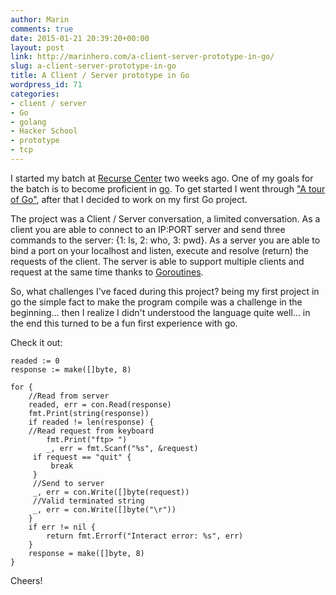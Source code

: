 ```yaml
---
author: Marin
comments: true
date: 2015-01-21 20:39:20+00:00
layout: post
link: http://marinhero.com/a-client-server-prototype-in-go/
slug: a-client-server-prototype-in-go
title: A Client / Server prototype in Go
wordpress_id: 71
categories:
- client / server
- Go
- golang
- Hacker School
- prototype
- tcp
---
```


I started my batch at [Recurse Center](recurse.com) two weeks ago. One of my goals for the batch is to become proficient in [go](http://golang.org/). To get started I went through ["A tour of Go"](http://tour.golang.org/), after that I decided to work on my first Go project.

The project was a Client / Server conversation, a limited conversation. As a client you are able to connect to an IP:PORT server and send three commands to the server: {1: ls, 2: who, 3: pwd}. As a server you are able to bind a port on your localhost and listen, execute and resolve (return) the requests of the client. The server is able to support multiple clients and request at the same time thanks to [Goroutines](https://gobyexample.com/goroutines).

So, what challenges I've faced during this project? being my first project in go the simple fact to make the program compile was a challenge in the beginning... then I realize I didn't understood the language quite well... in the end this turned to be a fun first experience with go.

Check it out:

    readed := 0
    response := make([]byte, 8)
    
    for {
        //Read from server
        readed, err = con.Read(response)
        fmt.Print(string(response))
        if readed != len(response) {
        //Read request from keyboard
            fmt.Print("ftp> ")
            _, err = fmt.Scanf("%s", &request)
         if request == "quit" {
             break
         }
         //Send to server
         _, err = con.Write([]byte(request))
         //Valid terminated string
         _, err = con.Write([]byte("\r"))
        }
        if err != nil {
            return fmt.Errorf("Interact error: %s", err)
        }
        response = make([]byte, 8)
    }

Cheers!
